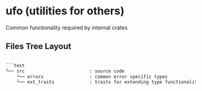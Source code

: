# ufo (utilities for others)

Common functionality required by internal crates

## Files Tree Layout

```txt

```text
└── src                        : source code
    └── errors                 : common error specific types
    └── ext_traits             : traits for extending type functionalities